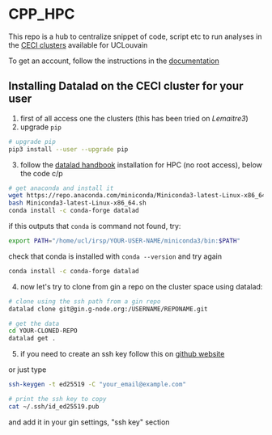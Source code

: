 # CPP_HPC

This repo is a hub to centralize snippet of code, script etc to run analyses in
the [CECI clusters](http://www.ceci-hpc.be/) available for UCLouvain

To get an account, follow the instructions in the
[documentation](https://support.ceci-hpc.be/doc/)

## Installing Datalad on the CECI cluster for your user

1. first of all access one the clusters (this has been tried on _Lemaitre3_)
2. upgrade `pip`

```bash
# upgrade pip
pip3 install --user --upgrade pip
```

3. follow the
   [datalad handbook](http://handbook.datalad.org/en/latest/intro/installation.html#norootinstall)
   installation for HPC (no root access), below the code c/p

```bash
# get anaconda and install it
wget https://repo.anaconda.com/miniconda/Miniconda3-latest-Linux-x86_64.sh
bash Miniconda3-latest-Linux-x86_64.sh
conda install -c conda-forge datalad
```

if this outputs that `conda` is command not found, try:

```bash
export PATH="/home/ucl/irsp/YOUR-USER-NAME/miniconda3/bin:$PATH"
```

check that conda is installed with `conda --version` and try again

```bash
conda install -c conda-forge datalad
```

4. now let's try to clone from gin a repo on the cluster space using datalad:

```BASH
# clone using the ssh path from a gin repo
datalad clone git@gin.g-node.org:/USERNAME/REPONAME.git

# get the data
cd YOUR-CLONED-REPO
datalad get .
```

5. if you need to create an ssh key follow this on
   [github website](https://docs.github.com/en/github/authenticating-to-github/connecting-to-github-with-ssh/generating-a-new-ssh-key-and-adding-it-to-the-ssh-agent)

or just type

```bash
ssh-keygen -t ed25519 -C "your_email@example.com"

# print the ssh key to copy
cat ~/.ssh/id_ed25519.pub
```

and add it in your gin settings, "ssh key" section
